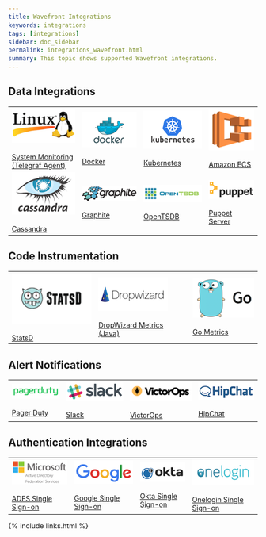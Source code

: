 ```yaml
---
title: Wavefront Integrations
keywords: integrations
tags: [integrations]
sidebar: doc_sidebar
permalink: integrations_wavefront.html
summary: This topic shows supported Wavefront integrations.
---
```


<h2>Data Integrations</h2>
<table class="layout">
<tbody>
<tr >
<td>
<a href="https://community.wavefront.com/docs/DOC-1220"><img src="images/linux.png"/></a><br/><br/>
<a href="https://community.wavefront.com/docs/DOC-1220">System Monitoring (Telegraf Agent)</a>
</td>
<td>
<a href="https://community.wavefront.com/docs/DOC-1208"><img src="images/docker.png"/></a><br/><br/>
<a href="https://community.wavefront.com/docs/DOC-1208">Docker</a>
</td>
<td>
<a href="https://community.wavefront.com/docs/DOC-1204"><img src="images/kubernetes.png"/></a><br/><br/>
<a href="https://community.wavefront.com/docs/DOC-1204">Kubernetes</a>
</td>
<td>
<a href="https://community.wavefront.com/docs/DOC-1274"><img src="images/amazon_ecs.png"/></a><br/><br/>
<a href="https://community.wavefront.com/docs/DOC-1274">Amazon ECS</a>
</td>
</tr>
<tr>
<td>
<a href="https://community.wavefront.com/docs/DOC-1210"><img src="images/cassandra.png"/></a><br/><br/>
<a href="https://community.wavefront.com/docs/DOC-1210">Cassandra</a>
</td>
<td>
<a href="https://community.wavefront.com/docs/DOC-1195"><img src="images/graphite.png"/></a><br/><br/>
<a href="https://community.wavefront.com/docs/DOC-1195">Graphite</a>
</td>
<td>
<a href="https://community.wavefront.com/docs/DOC-1184"><img src="images/opentsdb.png"/></a><br/><br/>
<a href="https://community.wavefront.com/docs/DOC-1184">OpenTSDB</a>
</td>
<td>
<a href="https://community.wavefront.com/docs/DOC-1231"><img src="images/puppet.png"/></a><br/><br/>
<a href="https://community.wavefront.com/docs/DOC-1231">Puppet Server</a>
</td>
</tr>
</tbody>
</table>

<h2>Code Instrumentation</h2>
<table  class="layout">
<tbody>
<tr>
<td>
<a href="https://community.wavefront.com/docs/DOC-1036"><img src="images/statsd.png"/></a><br/><br/>
<a href="https://community.wavefront.com/docs/DOC-1036">StatsD</a>
</td>
<td>
<a href="integrations_dropwizard_metrics.html"><img src="images/dropwizard.png"/></a><br/><br/>
<a href="integrations_dropwizard_metrics.html">DropWizard Metrics (Java)</a>
</td>
<td>
<a href="integrations_go_metrics.html"><img src="images/go.png"/></a><br/><br/>
<a href="integrations_go_metrics.html">Go Metrics</a>
</td>
</tr>
</tbody>
</table>

<h2>Alert Notifications</h2>
<table class="layout">
<tbody>
<tr>
<td>
<a href="https://community.wavefront.com/docs/DOC-1056"><img src="images/pagerduty.png"/></a><br/><br/>
<a href="https://community.wavefront.com/docs/DOC-1056">Pager Duty</a>
</td>
<td>
<a href="https://community.wavefront.com/docs/DOC-1183"><img src="images/slack.png"/></a><br/><br/>
<a href="https://community.wavefront.com/docs/DOC-1183">Slack</a>
</td>
<td>
<a href="https://community.wavefront.com/docs/DOC-1251"><img src="images/victorops.png"/></a><br/><br/>
<a href="https://community.wavefront.com/docs/DOC-1251">VictorOps</a>
</td>
<td>
<a href="https://community.wavefront.com/docs/DOC-1055"><img src="images/hipchat.png"/></a><br/><br/>
<a href="https://community.wavefront.com/docs/DOC-1055">HipChat</a>
</td>
</tr>
</tbody>
</table>

<h2>Authentication Integrations</h2>
<table class="layout">
<tbody>
<tr>
<td>
<a href="https://community.wavefront.com/docs/DOC-1170"><img src="images/microsoft_adfs.png"/></a><br/><br/>
<a href="https://community.wavefront.com/docs/DOC-1170">ADFS Single Sign-on</a>
</td>
<td>
<a href="https://community.wavefront.com/docs/DOC-1169"><img src="images/google.png"/></a><br/><br/>
<a href="https://community.wavefront.com/docs/DOC-1169">Google Single Sign-on</a>
</td>
<td>
<a href="https://community.wavefront.com/docs/DOC-1061"><img src="images/okta.png"/></a><br/><br/>
<a href="https://community.wavefront.com/docs/DOC-1061">Okta Single Sign-on</a>
</td>
<td>
<a href="https://community.wavefront.com/docs/DOC-1121"><img src="images/onelogin.png"/></a><br/><br/>
<a href="https://community.wavefront.com/docs/DOC-1121">Onelogin Single Sign-on</a>
</td>
</tr>
</tbody>
</table>


{% include links.html %}
